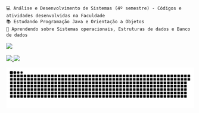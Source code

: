 ##

    💻 Análise e Desenvolvimento de Sistemas (4º semestre) - Códigos e atividades desenvolvidas na Faculdade
    📚 Estudando Programação Java e Orientação a Objetos
    🚀 Aprendendo sobre Sistemas operacionais, Estruturas de dados e Banco de dados

<a href="https://www.linkedin.com/in/marcelo-hideki-shimada-45945854/" target="_blank"><img src="https://img.shields.io/badge/-LinkedIn-%230077B5?style=for-the-badge&logo=linkedin&logoColor=white" target="_blank"></a>
 
 <div>
  <a href="https://github.com/marcelohshimada">
  <img height="195em" src="https://github-readme-stats.vercel.app/api?username=marcelohshimada&show_icons=true&theme=chartreuse-dark&include_all_commits=true&count_private=true"/>
  <img height="150em" src="https://github-readme-stats.vercel.app/api/top-langs/?username=marcelohshimada&layout=compact&langs_count=7&theme=vision-friendly-dark"/>
</div>
 
 <div>
   
![Snake animation](https://github.com/marcelohshimada/marcelohshimada/blob/output/github-contribution-grid-snake.svg)
</div>
 
 ##
